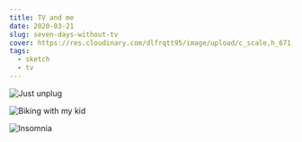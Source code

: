 ```yaml
---
title: TV and me
date: 2020-03-21
slug: seven-days-without-tv
cover: https://res.cloudinary.com/dlfrqtt95/image/upload/c_scale,h_671,w_960/v1610144325/7bfeef1b-e4f0-4ce3-bec0-dd611b41f96f_nmtr6b.jpg
tags:
  - sketch
  - tv
---
```

![Just unplug](https://res.cloudinary.com/dlfrqtt95/image/upload/v1610144350/d46464a2-3997-4ffb-86a9-4dbdcfc59884_lbwrbl.jpg)

![Biking with my kid](https://res.cloudinary.com/dlfrqtt95/image/upload/v1610144325/7bfeef1b-e4f0-4ce3-bec0-dd611b41f96f_nmtr6b.jpg)

![Insomnia](https://res.cloudinary.com/dlfrqtt95/image/upload/v1610144325/45843232-1bfc-4d29-b2d1-39eb4669b1ac_fwk6gt.jpg)
